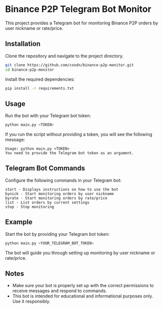 # Binance P2P Telegram Bot Monitor

This project provides a Telegram bot for monitoring Binance P2P orders by user nickname or rate/price.

## Installation

Clone the repository and navigate to the project directory.
```bash
git clone https://github.com/coxdn/binance-p2p-monitor.git
cd binance-p2p-monitor
```

Install the required dependencies:
```bash
pip install -r requirements.txt
```

## Usage

Run the bot with your Telegram bot token:
```bash
python main.py <TOKEN>
```

If you run the script without providing a token, you will see the following message:
```
Usage: python main.py <TOKEN>
You need to provide the Telegram bot token as an argument.
```

## Telegram Bot Commands

Configure the following commands in your Telegram bot:
```
start - Displays instructions on how to use the bot
bynick - Start monitoring orders by user nickname
byrate - Start monitoring orders by rate/price
list - List orders by current settings
stop - Stop monitoring
```

## Example

Start the bot by providing your Telegram bot token:
```bash
python main.py <YOUR_TELEGRAM_BOT_TOKEN>
```

The bot will guide you through setting up monitoring by user nickname or rate/price.

## Notes

- Make sure your bot is properly set up with the correct permissions to receive messages and respond to commands.
- This bot is intended for educational and informational purposes only. Use it responsibly.

